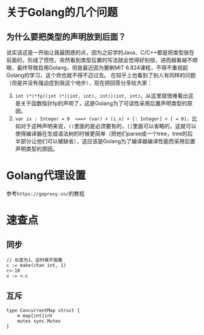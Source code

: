 # 关于Golang的几个问题
## 为什么要把类型的声明放到后面？
说实话这是一开始让我最困惑的点，因为之前学的Java、C/C++都是把类型放在前面的，形成了惯性，突然看到类型后置的写法就会觉得好别扭，进而越看越不顺眼，最终导致启用Golang，但是最近因为要刷MIT 6.824课程，不得不重视起Golang的学习，这个坎也就不得不迈过去。
在知乎上也看到了别人有同样的问题（但是并没有强迫症到我这个地步），现在把回答分享给大家：
1. `int (*(*fp)(int (*)(int, int), int))(int, int)`，从这里就很难看出这是关于函数指针fp的声明了，这是Golang为了可读性采用后置声明类型的原因。
2. `var ix : Integer = 0  <==> (var) + (i_x) + [: Integer] + [ = 0]`，比如对于这种声明来说，`()`里面的是必须要有的，`[]`里面可以省略的，这就可以使得编译器在生成语法树的时候更简单（把他们parse成一个tree，tree的后半部分让他们可以被缺省），这应该是Golang为了编译器编译性能而采用后置声明类型的原因。


# Golang代理设置
参考`https://goproxy.cn/`的教程

# 速查点
## 同步
```
// 长度为1，这时候不阻塞
c := make(chan int, 1)
c<-10
v := <-c
```

## 互斥
```
type ConcurrentMap struct {
    m map[int]int
    mutex sync.Mutex
}
```
